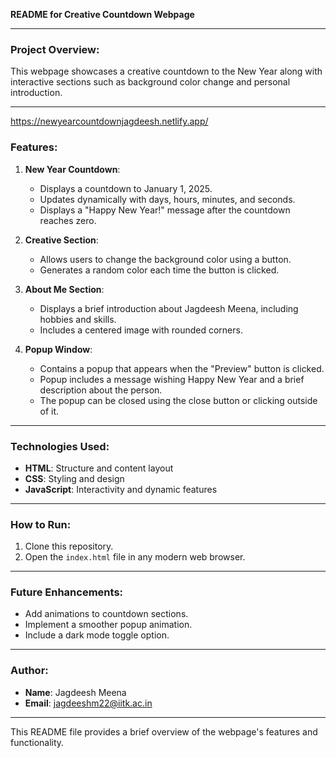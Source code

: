 **README for Creative Countdown Webpage**

---

### Project Overview:

This webpage showcases a creative countdown to the New Year along with interactive sections such as background color change and personal introduction.

---
https://newyearcountdownjagdeesh.netlify.app/

### Features:

1. **New Year Countdown**: 
   - Displays a countdown to January 1, 2025.
   - Updates dynamically with days, hours, minutes, and seconds.
   - Displays a "Happy New Year!" message after the countdown reaches zero.

2. **Creative Section**:
   - Allows users to change the background color using a button.
   - Generates a random color each time the button is clicked.

3. **About Me Section**:
   - Displays a brief introduction about Jagdeesh Meena, including hobbies and skills.
   - Includes a centered image with rounded corners.

4. **Popup Window**:
   - Contains a popup that appears when the "Preview" button is clicked.
   - Popup includes a message wishing Happy New Year and a brief description about the person.
   - The popup can be closed using the close button or clicking outside of it.

---

### Technologies Used:

- **HTML**: Structure and content layout
- **CSS**: Styling and design
- **JavaScript**: Interactivity and dynamic features

---

### How to Run:

1. Clone this repository.
2. Open the `index.html` file in any modern web browser.

---

### Future Enhancements:

- Add animations to countdown sections.
- Implement a smoother popup animation.
- Include a dark mode toggle option.

---

### Author:

- **Name**: Jagdeesh Meena  
- **Email**: jagdeeshm22@iitk.ac.in 

---

This README file provides a brief overview of the webpage's features and functionality.
